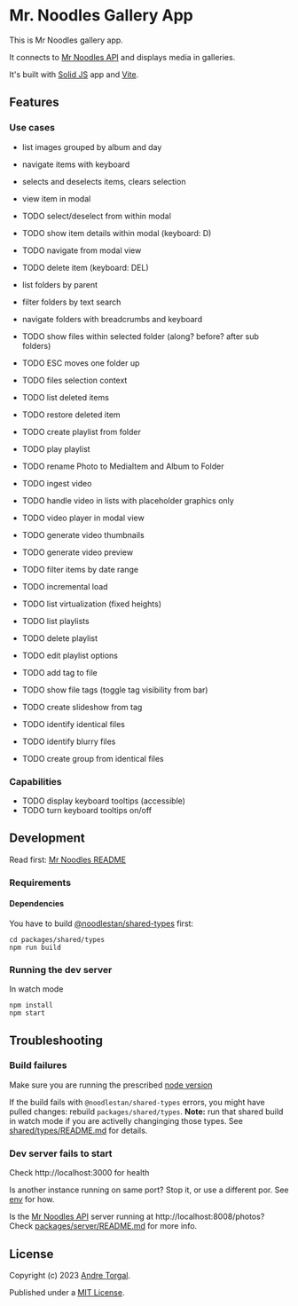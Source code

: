 # Mr. Noodles Gallery App

This is Mr Noodles gallery app.

It connects to [Mr Noodles API](../../../server/README.md) and displays media in galleries.

It's built with [Solid JS](https://www.solidjs.com/) app and [Vite](https://vitejs.dev/).

## Features

### Use cases

- list images grouped by album and day
- navigate items with keyboard
- selects and deselects items, clears selection
- view item in modal
- TODO select/deselect from within modal
- TODO show item details within modal (keyboard: D)
- TODO navigate from modal view
- TODO delete item (keyboard: DEL)

- list folders by parent
- filter folders by text search
- navigate folders with breadcrumbs and keyboard
- TODO show files within selected folder (along? before? after sub folders)
- TODO ESC moves one folder up
- TODO files selection context

- TODO list deleted items
- TODO restore deleted item

- TODO create playlist from folder
- TODO play playlist

- TODO rename Photo to MediaItem and Album to Folder

- TODO ingest video
- TODO handle video in lists with placeholder graphics only
- TODO video player in modal view
- TODO generate video thumbnails
- TODO generate video preview

- TODO filter items by date range
- TODO incremental load
- TODO list virtualization (fixed heights)

- TODO list playlists
- TODO delete playlist
- TODO edit playlist options

- TODO add tag to file
- TODO show file tags (toggle tag visibility from bar)
- TODO create slideshow from tag

- TODO identify identical files
- TODO identify blurry files
- TODO create group from identical files

### Capabilities

- TODO display keyboard tooltips (accessible)
- TODO turn keyboard tooltips on/off

## Development

Read first: [Mr Noodles README](../../../../README.md)

### Requirements

#### Dependencies

You have to build [@noodlestan/shared-types](../../../shared/types/README.md) first:

```
cd packages/shared/types
npm run build
```

### Running the dev server

In watch mode

```
npm install
npm start
```

## Troubleshooting

### Build failures

Make sure you are running the prescribed [node version](../../.nvmrc)

If the build fails with `@noodlestan/shared-types` errors, you might have pulled changes: rebuild `packages/shared/types`. **Note:** run that shared build in watch mode if you are activelly changinging those types. See [shared/types/README.md](../../../shared/types/README.md) for details.

### Dev server fails to start

Check http://localhost:3000 for health

Is another instance running on same port? Stop it, or use a different por. See [env](../../../../.env.example) for how.

Is the [Mr Noodles API](../../../server/README.md) server running at http://localhost:8008/photos? Check [packages/server/README.md](../../../server/README.md) for more info.

## License

Copyright (c) 2023 [Andre Torgal](https://andretorgal.com/).

Published under a [MIT License](https://andrezero.mit-license.org/2023).
